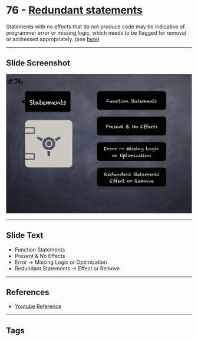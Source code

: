 # 76 - [Redundant statements](Redundant%20statements.md)
Statements with no effects that do not produce code may be indicative of programmer error or missing logic, which needs to be flagged for removal or addressed appropriately. (see [here](https://swcregistry.io/docs/SWC-135))

___
## Slide Screenshot
![076.png](../../images/4.%20Pitfalls%20and%20Best%20Practices%20101/076.png)
___
## Slide Text
- Function Statements
- Present & No Effects
- Error -> Missing Logic or Optimization
- Redundant Statements -> Effect or Remove
___
## References
- [Youtube Reference](https://youtu.be/byA3MLLiKMM?t=1115)
___
## Tags